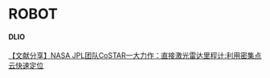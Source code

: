 # ROBOT

#### DLIO

[【文献分享】NASA JPL团队CoSTAR一大力作：直接激光雷达里程计:利用密集点云快速定位](https://blog.csdn.net/qq_52785580/article/details/134253605)